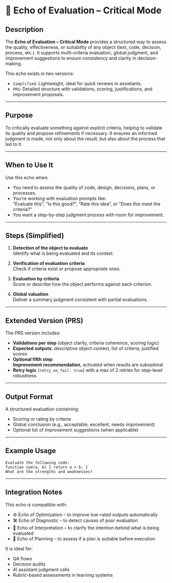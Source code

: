 # 🧪 Echo of Evaluation – Critical Mode

## Description

The **Echo of Evaluation – Critical Mode** provides a structured way to assess the quality, effectiveness, or suitability of any object (text, code, decision, process, etc.). It supports multi-criteria evaluation, global judgment, and improvement suggestions to ensure consistency and clarity in decision-making.

This echo exists in two versions:

- `Simplified`: Lightweight, ideal for quick reviews in assistants.
- `PRS`: Detailed structure with validations, scoring, justifications, and improvement proposals.

---

## Purpose

To critically evaluate something against explicit criteria, helping to validate its quality and propose refinements if necessary. It ensures an informed judgment is made, not only about the result, but also about the process that led to it.

---

## When to Use It

Use this echo when:

- You need to assess the quality of code, design, decisions, plans, or processes.
- You're working with evaluation prompts like:  
  “Evaluate this”, “Is this good?”, “Rate this idea”, or “Does this meet the criteria?”
- You want a step-by-step judgment process with room for improvement.

---

## Steps (Simplified)

1. **Detection of the object to evaluate**  
   Identify what is being evaluated and its context.

2. **Verification of evaluation criteria**  
   Check if criteria exist or propose appropriate ones.

3. **Evaluation by criteria**  
   Score or describe how the object performs against each criterion.

4. **Global valuation**  
   Deliver a summary judgment consistent with partial evaluations.

---

## Extended Version (PRS)

The PRS version includes:

- **Validations per step** (object clarity, criteria coherence, scoring logic)
- **Expected outputs**: descriptive object context, list of criteria, justified scores
- **Optional fifth step**:  
  **Improvement recommendation**, activated when results are suboptimal
- **Retry logic** (`retry_on_fail: true`) with a max of 2 retries for step-level robustness

---

## Output Format

A structured evaluation containing:

- Scoring or rating by criteria
- Global conclusion (e.g., acceptable, excellent, needs improvement)
- Optional list of improvement suggestions (when applicable)

---

## Example Usage

```text
Evaluate the following code:
function sum(a, b) { return a + b; }
What are the strengths and weaknesses?
```

---

## Integration Notes

This echo is compatible with:

- ⚙️ Echo of Optimization – to improve low-rated outputs automatically
- 🛠️ Echo of Diagnostic – to detect causes of poor evaluation
- 🧿 Echo of Interpretation – to clarify the intention behind what is being evaluated
- 🧭 Echo of Planning – to assess if a plan is suitable before execution

It is ideal for:

- QA flows
- Decision audits
- AI assistant judgment calls
- Rubric-based assessments in learning systems
